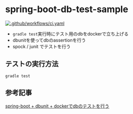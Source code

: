 # spring-boot-db-test-sample
[![.github/workflows/ci.yaml](https://github.com/ningenMe/spring-boot-db-test-sample/actions/workflows/ci.yaml/badge.svg)](https://github.com/ningenMe/spring-boot-db-test-sample/actions/workflows/ci.yaml)

- `gradle test`実行時にテスト用のdbをdockerで立ち上げる
- dbunitを使ってdbのassertionを行う
- spock / junit でテストを行う


## テストの実行方法
```
gradle test
```

## 参考記事

[spring-boot + dbunit + dockerでdbのテストを行う](https://qiita.com/ningenMe/items/045620965bf73555d0a7)
